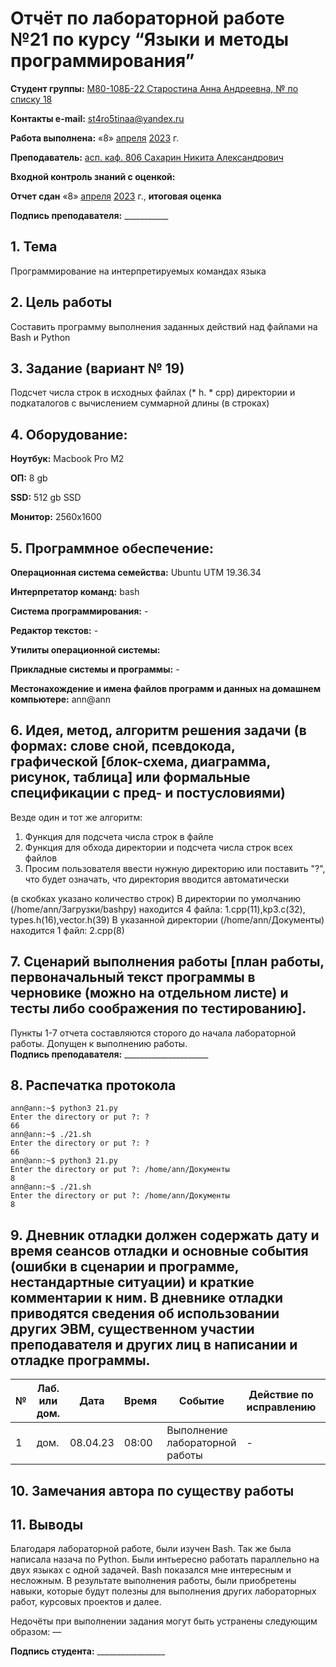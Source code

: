 # Отчёт по лабораторной работе №21 по курсу “Языки и методы программирования”

<b>Студент группы:</b> <ins>М80-108Б-22 Старостина Анна Андреевна, № по списку 18</ins>

<b>Контакты e-mail:</b> <ins>st4ro5tinaa@yandex.ru</ins>

<b>Работа выполнена:</b> «8» <ins>апреля</ins> <ins>2023</ins> г.

<b>Преподаватель:</b> <ins>асп. каф. 806 Сахарин Никита Александрович</ins>

<b>Входной контроль знаний с оценкой:</b> <ins> </ins>

<b>Отчет сдан</b> «8» <ins>апреля</ins> <ins>2023</ins> г., <b>итоговая оценка</b> <ins> </ins>

<b>Подпись преподавателя:</b> ___________


## 1. Тема
Программирование на интерпретируемых командах языка
## 2. Цель работы
Составить программу выполнения заданных действий над файлами на Bash и Python
## 3. Задание (вариант № 19)
Подсчет числа строк в исходных файлах (* h. * срр) директории и подкаталогов с вычислением суммарной длины (в строках)
## 4. Оборудование:
<b>Ноутбук:</b> Macbook Pro M2

<b>ОП:</b> 8 gb

<b>SSD:</b> 512 gb SSD

<b>Монитор:</b> 2560x1600

## 5. Программное обеспечение:
<b>Операционная система семейства:</b> Ubuntu UTM 19.36.34

<b>Интерпретатор команд:</b> bash

<b>Система программирования:</b> -

<b>Редактор текстов:</b> -

<b>Утилиты операционной системы:</b> 

<b>Прикладные системы и программы:</b> -

<b>Местонахождение и имена файлов программ и данных на домашнем компьютере:</b> ann@ann

## 6. Идея, метод, алгоритм решения задачи (в формах: слове сной, псевдокода, графической [блок-схема, диаграмма, рисунок, таблица] или формальные спецификации с пред- и постусловиями)

Везде один и тот же алгоритм:

1. Функция для подсчета числа строк в файле
2. Функция для обхода директории и подсчета числа строк всех файлов
3. Просим пользователя ввести нужную директорию или поставить "?", что будет означать, что директория вводится автоматически

(в скобках указано количество строк)
В директории по умолчанию (/home/ann/Загрузки/bashpy) находится 4 файла: 1.cpp(11),kp3.c(32), types.h(16),vector.h(39)
В указанной директории (/home/ann/Документы) находится 1 файл: 2.cpp(8)
## 7. Сценарий выполнения работы [план работы, первоначальный текст программы в черновике (можно на отдельном листе) и тесты либо соображения по тестированию].


Пункты 1-7 отчета составляются сторого до начала лабораторной работы.
Допущен к выполнению работы.  
<b>Подпись преподавателя:</b> _____________________

## 8. Распечатка протокола 


```
ann@ann:~$ python3 21.py
Enter the directory or put ?: ?
66
ann@ann:~$ ./21.sh
Enter the directory or put ?: ?
66
ann@ann:~$ python3 21.py
Enter the directory or put ?: /home/ann/Документы
8
ann@ann:~$ ./21.sh
Enter the directory or put ?: /home/ann/Документы
8
```

## 9. Дневник отладки должен содержать дату и время сеансов отладки и основные события (ошибки в сценарии и программе, нестандартные ситуации) и краткие комментарии к ним. В дневнике отладки приводятся сведения об использовании других ЭВМ, существенном участии преподавателя и других лиц в написании и отладке программы.

| № |  Лаб. или дом. | Дата | Время | Событие | Действие по исправлению | Примечание |
| ------ | ------ | ------ | ------ | ------ | ------ | ------ |
| 1 | дом. | 08.04.23 | 08:00 | Выполнение лабораторной работы | - | - |

## 10. Замечания автора по существу работы 



## 11. Выводы

Благодаря лабораторной работе, были изучен Bash. Так же была написала назача по Python. Были интьересно работать параллельно на двух языках с одной задачей. Bash показался мне интересным и несложным. В результате выполнения работы, были приобретены навыки, которые будут полезны для выполнения других лабораторных работ, курсовых проектов и далее.

Недочёты при выполнении задания могут быть устранены следующим образом: —

<b>Подпись студента:</b> _________________



